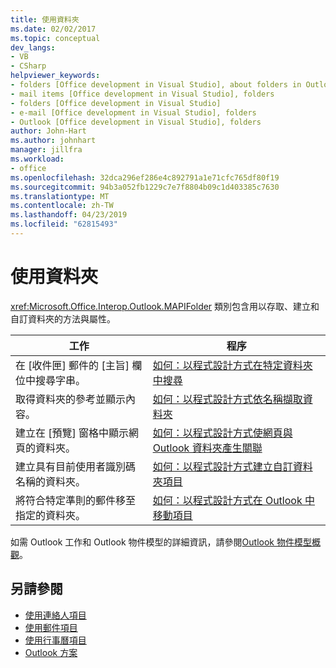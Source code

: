 ```yaml
---
title: 使用資料夾
ms.date: 02/02/2017
ms.topic: conceptual
dev_langs:
- VB
- CSharp
helpviewer_keywords:
- folders [Office development in Visual Studio], about folders in Outlook
- mail items [Office development in Visual Studio], folders
- folders [Office development in Visual Studio]
- e-mail [Office development in Visual Studio], folders
- Outlook [Office development in Visual Studio], folders
author: John-Hart
ms.author: johnhart
manager: jillfra
ms.workload:
- office
ms.openlocfilehash: 32dca296ef286e4c892791a1e71cfc765df80f19
ms.sourcegitcommit: 94b3a052fb1229c7e7f8804b09c1d403385c7630
ms.translationtype: MT
ms.contentlocale: zh-TW
ms.lasthandoff: 04/23/2019
ms.locfileid: "62815493"
---
```

# <a name="work-with-folders"></a>使用資料夾
  <xref:Microsoft.Office.Interop.Outlook.MAPIFolder> 類別包含用以存取、建立和自訂資料夾的方法與屬性。

|工作|程序|
|----------|---------------|
|在 [收件匣] 郵件的 [主旨] 欄位中搜尋字串。|[如何：以程式設計方式在特定資料夾中搜尋](../vsto/how-to-programmatically-search-within-a-specific-folder.md)|
|取得資料夾的參考並顯示內容。|[如何：以程式設計方式依名稱擷取資料夾](../vsto/how-to-programmatically-retrieve-a-folder-by-name.md)|
|建立在 [預覽] 窗格中顯示網頁的資料夾。|[如何：以程式設計方式使網頁與 Outlook 資料夾產生關聯](../vsto/how-to-programmatically-associate-a-web-page-with-an-outlook-folder.md)|
|建立具有目前使用者識別碼名稱的資料夾。|[如何：以程式設計方式建立自訂資料夾項目](../vsto/how-to-programmatically-create-custom-folder-items.md)|
|將符合特定準則的郵件移至指定的資料夾。|[如何：以程式設計方式在 Outlook 中移動項目](../vsto/how-to-programmatically-move-items-in-outlook.md)|

 如需 Outlook 工作和 Outlook 物件模型的詳細資訊，請參閱[Outlook 物件模型概觀](../vsto/outlook-object-model-overview.md)。

## <a name="see-also"></a>另請參閱
- [使用連絡人項目](../vsto/working-with-contact-items.md)
- [使用郵件項目](../vsto/working-with-mail-items.md)
- [使用行事曆項目](../vsto/working-with-calendar-items.md)
- [Outlook 方案](../vsto/outlook-solutions.md)
